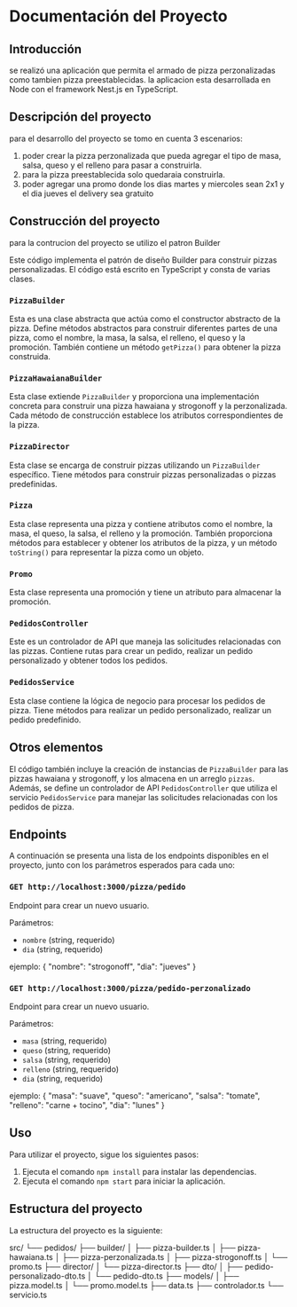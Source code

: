 # Documentación del Proyecto

## Introducción
se realizó una aplicación que permita el armado de pizza perzonalizadas como tambien pizza preestablecidas.
la aplicacion esta desarrollada en Node con el framework Nest.js en TypeScript.

## Descripción del proyecto
para el desarrollo del proyecto se tomo en cuenta 3 escenarios:
1. poder crear la pizza perzonalizada que pueda agregar el tipo de masa, salsa, queso y el relleno para pasar a construirla.
2. para la pizza preestablecida solo quedaraia construirla.
3. poder agregar una promo donde los dias martes y miercoles sean 2x1 y el dia jueves el delivery sea gratuito

## Construcción del proyecto
para la contrucion del proyecto se utilizo el patron Builder

Este código implementa el patrón de diseño Builder para construir pizzas personalizadas. El código está escrito en TypeScript y consta de varias clases.

### `PizzaBuilder`
Esta es una clase abstracta que actúa como el constructor abstracto de la pizza. Define métodos abstractos para construir diferentes partes de una pizza, como el nombre, la masa, la salsa, el relleno, el queso y la promoción. También contiene un método `getPizza()` para obtener la pizza construida.

### `PizzaHawaianaBuilder`
Esta clase extiende `PizzaBuilder` y proporciona una implementación concreta para construir una pizza hawaiana y strogonoff y la perzonalizada. Cada método de construcción establece los atributos correspondientes de la pizza.

### `PizzaDirector`
Esta clase se encarga de construir pizzas utilizando un `PizzaBuilder` específico. Tiene métodos para construir pizzas personalizadas o pizzas predefinidas.

### `Pizza`
Esta clase representa una pizza y contiene atributos como el nombre, la masa, el queso, la salsa, el relleno y la promoción. También proporciona métodos para establecer y obtener los atributos de la pizza, y un método `toString()` para representar la pizza como un objeto.

### `Promo`
Esta clase representa una promoción y tiene un atributo para almacenar la promoción.

### `PedidosController`
Este es un controlador de API que maneja las solicitudes relacionadas con las pizzas. Contiene rutas para crear un pedido, realizar un pedido personalizado y obtener todos los pedidos.

### `PedidosService`
Esta clase contiene la lógica de negocio para procesar los pedidos de pizza. Tiene métodos para realizar un pedido personalizado, realizar un pedido predefinido.

## Otros elementos
El código también incluye la creación de instancias de `PizzaBuilder` para las pizzas hawaiana y strogonoff, y los almacena en un arreglo `pizzas`. Además, se define un controlador de API `PedidosController` que utiliza el servicio `PedidosService` para manejar las solicitudes relacionadas con los pedidos de pizza.

## Endpoints
A continuación se presenta una lista de los endpoints disponibles en el proyecto, junto con los parámetros esperados para cada uno:

### `GET http://localhost:3000/pizza/pedido`
Endpoint para crear un nuevo usuario.

Parámetros:
- `nombre` (string, requerido)
- `dia` (string, requerido)

ejemplo:
{
	"nombre": "strogonoff",
	"dia": "jueves"
}

### `GET http://localhost:3000/pizza/pedido-perzonalizado`
Endpoint para crear un nuevo usuario.

Parámetros:
- `masa` (string, requerido)
- `queso` (string, requerido)
- `salsa` (string, requerido)
- `relleno` (string, requerido)
- `dia` (string, requerido)

ejemplo: 
{
	"masa": "suave",
	"queso": "americano",
	"salsa": "tomate",
	"relleno": "carne + tocino",
	"dia": "lunes"
}
## Uso
Para utilizar el proyecto, sigue los siguientes pasos:

1. Ejecuta el comando `npm install` para instalar las dependencias.
2. Ejecuta el comando `npm start` para iniciar la aplicación.

## Estructura del proyecto
La estructura del proyecto es la siguiente:

src/
└── pedidos/
    ├── builder/
    │   ├── pizza-builder.ts
    │   ├── pizza-hawaiana.ts
    │   ├── pizza-perzonalizada.ts
    │   ├── pizza-strogonoff.ts
    │   └── promo.ts
    ├── director/
    │   └── pizza-director.ts
    ├── dto/
    │   ├── pedido-personalizado-dto.ts
    │   └── pedido-dto.ts
    ├── models/
    │   ├── pizza.model.ts
    │   └── promo.model.ts
    ├── data.ts
    ├── controlador.ts
    └── servicio.ts

